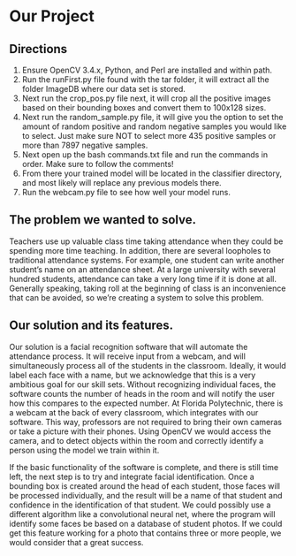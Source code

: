 # Our Project
## Directions
1. Ensure OpenCV 3.4.x, Python, and Perl are installed and within path.
2. Run the runFirst.py file found with the tar folder, it will extract all the folder ImageDB where our data set is stored.
3. Next run the crop_pos.py file next, it will crop all the positive images based on their bounding boxes and convert them to 100x128 sizes.
3. Next run the random_sample.py file, it will give you the option to set the amount of random positive and random negative samples you would like to select. Just make sure NOT to select more 435 positive samples or more than 7897 negative samples. 
4. Next open up the bash commands.txt file and run the commands in order. Make sure to follow the comments!
5. From there your trained model will be located in the classifier directory, and most likely will replace any previous models there.
6. Run the webcam.py file to see how well your model runs.

## The problem we wanted to solve.
Teachers use up valuable class time taking attendance when they could be spending more time teaching. In addition, there are several loopholes to traditional attendance systems. For example, one student can write another student’s name on an attendance sheet. At a large university with several hundred students, attendance can take a very long time if it is done at all. Generally speaking, taking roll at the beginning of class is an inconvenience that can be avoided, so we’re creating a system to solve this problem.

## Our solution and its features.
Our solution is a facial recognition software that will automate the attendance process. It will receive input from a webcam, and will simultaneously process all of the students in the classroom. Ideally, it would label each face with a name, but we acknowledge that this is a very ambitious goal for our skill sets. Without recognizing individual faces, the software counts the number of heads in the room and will notify the user how this compares to the expected number. At Florida Polytechnic, there is a webcam at the back of every classroom, which integrates with our software. This way, professors are not required to bring their own cameras or take a picture with their phones. Using OpenCV we would access the camera, and to detect objects within the room and correctly identify a person using the model we train within it. 

If the basic functionality of the software is complete, and there is still time left, the next step is to try and integrate facial identification. Once a bounding box is created around the head of each student, those faces will be processed individually, and the result will be a name of that student and confidence in the identification of that student. We could possibly use a different algorithm like a convolutional neural net, where the program will identify some faces be based on a database of student photos. If we could get this feature working for a photo that contains three or more people, we would consider that a great success. 
